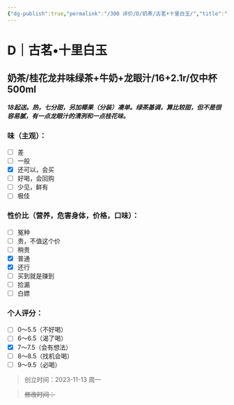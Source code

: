 ```yaml
---
{"dg-publish":true,"permalink":"/300 评价/D/奶茶/古茗•十里白玉/","title":"古茗•十里白玉","tags":["D"],"created":"2024-01-25T18:45:03.000+08:00","updated":"2024-01-25T18:45:03.000+08:00"}
---
```



# D｜古茗•十里白玉
## 奶茶/桂花龙井味绿茶+牛奶+龙眼汁/16+2.1r/仅中杯500ml
***18起送。热，七分甜，另加椰果（分装）凑单。绿茶基调，算比较甜，但不是很容易腻，有一点龙眼汁的清洌和一点桂花味。***
### 味（主观）：
- [ ] 差
- [ ] 一般
- [x] 还可以，会买
- [ ] 好喝，会回购
- [ ] 少见，鲜有
- [ ] 极佳
### 性价比（营养，危害身体，价格，口味）：
- [ ] 冤种
- [ ] 贵，不值这个价
- [ ] 稍贵
- [x] 普通
- [x] 还行
- [ ] 买到就是赚到
- [ ] 捡漏
- [ ] 白嫖
### 个人评分：
- [ ] 0～5.5（不好喝）
- [ ] 6～6.5（渴了喝）
- [x] 7～7.5（会有想法）
- [ ] 8～8.5（找机会喝）
- [ ] 9～9.5（必喝）

>创立时间：2023-11-13 周一

>~~修改时间：~~